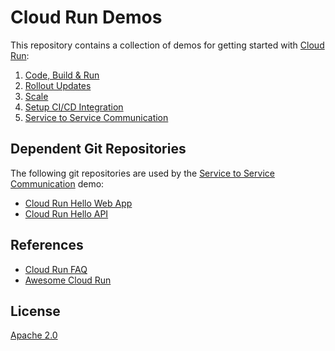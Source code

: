 # Cloud Run Demos

This repository contains a collection of demos for getting started with [Cloud Run](https://cloud.google.com/run):

1. [Code, Build & Run](/1-code-build-run)
2. [Rollout Updates](/2-rollout-updates)
3. [Scale](/3-scale)
4. [Setup CI/CD Integration](/4-set-up-cicd-integration)
5. [Service to Service Communication](/5-service-to-service-communication)

## Dependent Git Repositories

The following git repositories are used by the [Service to Service Communication](/5-service-to-service-communication) demo:

- [Cloud Run Hello Web App](https://github.com/imesh/cloud-run-hello-web-app)
- [Cloud Run Hello API](https://github.com/imesh/cloud-run-hello-api)

## References

- [Cloud Run FAQ](github.com/ahmetb/cloud-run-faq)
- [Awesome Cloud Run](github.com/steren/awesome-cloudrun)

## License

[Apache 2.0](https://www.apache.org/licenses/LICENSE-2.0)
